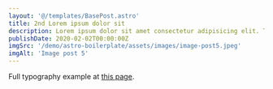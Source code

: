 ```yaml
---
layout: '@/templates/BasePost.astro'
title: 2nd Lorem ipsum dolor sit
description: Lorem ipsum dolor sit amet consectetur adipisicing elit. Tenetur vero esse non molestias eos excepturi.
publishDate: 2020-02-02T00:00:00Z
imgSrc: '/demo/astro-boilerplate/assets/images/image-post5.jpeg'
imgAlt: 'Image post 5'
---
```


Full typography example at [this page](/demo/astro-boilerplate/posts/sixth-post).
